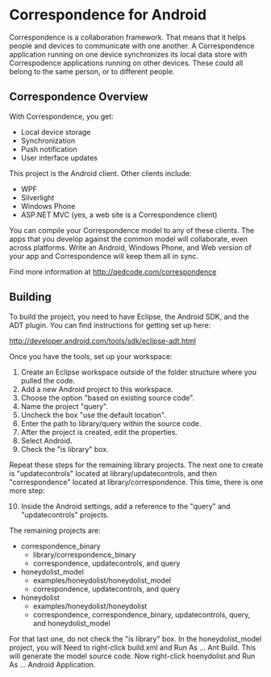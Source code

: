 Correspondence for Android
==========================

Correspondence is a collaboration framework. That means that it helps
people and devices to communicate with one another. A Correspondence
application running on one device synchronizes its local data store with
Correspodence applications running on other devices. These could all belong
to the same person, or to different people.

Correspondence Overview
-----------------------

With Correspondence, you get:
* Local device storage
* Synchronization
* Push notification
* User interface updates

This project is the Android client. Other clients include:
* WPF
* Silverlight
* Windows Phone
* ASP.NET MVC (yes, a web site is a Correspondence client)

You can compile your Correspondence model to any of these clients. The
apps that you develop against the common model will collaborate, even across
platforms. Write an Android, Windows Phone, and Web version of your app
and Correspondence will keep them all in sync.

Find more information at http://qedcode.com/correspondence

Building
--------

To build the project, you need to have Eclipse, the Android SDK, and the ADT
plugin. You can find instructions for getting set up here:

http://developer.android.com/tools/sdk/eclipse-adt.html

Once you have the tools, set up your workspace:

1. Create an Eclipse workspace outside of the folder structure where you pulled the code.
2. Add a new Android project to this workspace.
3. Choose the option "based on existing source code".
4. Name the project "query".
5. Uncheck the box "use the default location".
6. Enter the path to library/query within the source code.
7. After the project is created, edit the properties.
8. Select Android.
9. Check the "is library" box.

Repeat these steps for the remaining library projects. The next one to create
is "updatecontrols" located at library/updatecontrols, and then "correspondence"
located at library/correspondence. This time, there is one more step:

10. Inside the Android settings, add a reference to the "query" and "updatecontrols" projects.

The remaining projects are:
* correspondence_binary
    * library/correspondence_binary
    * correspondence, updatecontrols, and query
* honeydolist_model
    * examples/honeydolist/honeydolist_model
    * correspondence, updatecontrols, and query
* honeydolist
    * examples/honeydolist/honeydolist
    * correspondence, correspondence_binary, updatecontrols, query, and honeydolist_model

For that last one, do not check the "is library" box. In the honeydolist_model project, you will
Need to right-click build.xml and Run As ... Ant Build. This will generate the model source code.
Now right-click hoenydolist and Run As ... Android Application.